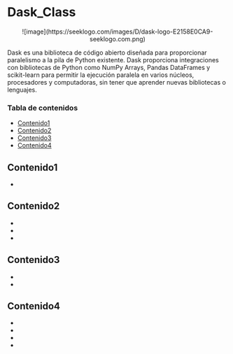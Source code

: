 # Dask_Class

<p align="center">
![image](https://seeklogo.com/images/D/dask-logo-E2158E0CA9-seeklogo.com.png)
</p>


Dask es una biblioteca de código abierto diseñada para proporcionar paralelismo a la pila de Python existente. Dask proporciona integraciones con bibliotecas de Python como NumPy Arrays, Pandas DataFrames y scikit-learn para permitir la ejecución paralela en varios núcleos, procesadores y computadoras, sin tener que aprender nuevas bibliotecas o lenguajes.

### Tabla de contenidos
* [Contenido1](#Contenido1)
* [Contenido2](#Contenido2) 
* [Contenido3](#Contenido3) 
* [Contenido4](#Contenido4) 


## Contenido1

- 

## Contenido2

-  
-
-

## Contenido3

- 
-

## Contenido4

- 
-
-
-
